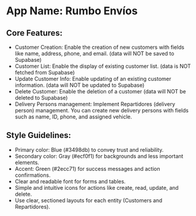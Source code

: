 # **App Name**: Rumbo Envíos

## Core Features:

- Customer Creation: Enable the creation of new customers with fields like name, address, phone, and email. (data will NOT be saved to Supabase)
- Customer List: Enable the display of existing customer list. (data is NOT fetched from Supabase)
- Update Customer Info: Enable updating of an existing customer information. (data will NOT be updated to Supabase)
- Delete Customer: Enable the deletion of a customer (data will NOT be deleted to Supabase)
- Delivery Persons management: Implement Repartidores (delivery person) management. You can create new delivery persons with fields such as name, ID, phone, and assigned vehicle.

## Style Guidelines:

- Primary color: Blue (#3498db) to convey trust and reliability.
- Secondary color: Gray (#ecf0f1) for backgrounds and less important elements.
- Accent: Green (#2ecc71) for success messages and action confirmations.
- Clear and readable font for forms and tables.
- Simple and intuitive icons for actions like create, read, update, and delete.
- Use clear, sectioned layouts for each entity (Customers and Repartidores).